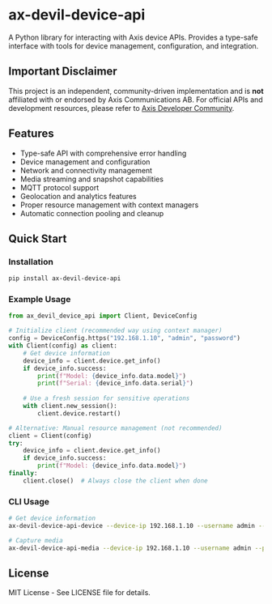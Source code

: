 # ax-devil-device-api

A Python library for interacting with Axis device APIs. Provides a type-safe interface with tools for device management, configuration, and integration.

## Important Disclaimer

This project is an independent, community-driven implementation and is **not** affiliated with or endorsed by Axis Communications AB. For official APIs and development resources, please refer to [Axis Developer Community](https://www.axis.com/en-us/developer).

## Features

- Type-safe API with comprehensive error handling
- Device management and configuration
- Network and connectivity management
- Media streaming and snapshot capabilities
- MQTT protocol support
- Geolocation and analytics features
- Proper resource management with context managers
- Automatic connection pooling and cleanup


## Quick Start

### Installation

```bash
pip install ax-devil-device-api
```

### Example Usage

```python
from ax_devil_device_api import Client, DeviceConfig

# Initialize client (recommended way using context manager)
config = DeviceConfig.https("192.168.1.10", "admin", "password")
with Client(config) as client:
    # Get device information
    device_info = client.device.get_info()
    if device_info.success:
        print(f"Model: {device_info.data.model}")
        print(f"Serial: {device_info.data.serial}")
        
    # Use a fresh session for sensitive operations
    with client.new_session():
        client.device.restart()

# Alternative: Manual resource management (not recommended)
client = Client(config)
try:
    device_info = client.device.get_info()
    if device_info.success:
        print(f"Model: {device_info.data.model}")
finally:
    client.close()  # Always close the client when done
```

### CLI Usage

```bash
# Get device information
ax-devil-device-api-device --device-ip 192.168.1.10 --username admin --password secret info

# Capture media
ax-devil-device-api-media --device-ip 192.168.1.10 --username admin --password secret --output image.jpg capture
```

## License

MIT License - See LICENSE file for details.